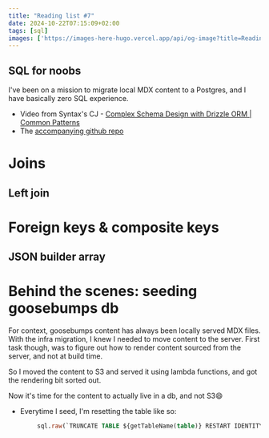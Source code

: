 ```yaml
---
title: "Reading list #7"
date: 2024-10-22T07:15:09+02:00
tags: [sql]
images: ['https://images-here-hugo.vercel.app/api/og-image?title=Reading+list+%237']
---
```


## SQL for noobs

I've been on a mission to migrate local MDX content to a Postgres, and I have basically zero SQL experience.
- Video from Syntax's CJ - [Complex Schema Design with Drizzle ORM | Common Patterns](https://www.youtube.com/watch?v=vLze97zZKsU)
- The [accompanying github repo](https://github.com/w3cj/bytedash)

# Joins

## Left join

# Foreign keys & composite keys

## JSON builder array

# Behind the scenes: seeding goosebumps db
For context, goosebumps content has always been locally served MDX files.
With the infra migration, I knew I needed to move content to the server.
First task though, was to figure out how to render content sourced from the server, and not at build time.

So I moved the content to S3 and served it using lambda functions, and got the rendering bit sorted out.

Now it's time for the content to actually live in a db, and not S3😄

- Everytime I seed, I'm resetting the table like so:
```sql
		sql.raw(`TRUNCATE TABLE ${getTableName(table)} RESTART IDENTITY CASCADE`),
```